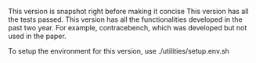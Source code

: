 This version is snapshot right before making it concise
This version has all the tests passed.
This version has all the functionalities developed in the past two year. For example,
contracebench, which was developed but not used in the paper.

To setup the environment for this version, use ./utilities/setup.env.sh
